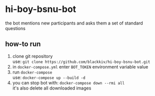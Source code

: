 # hi-boy-bsnu-bot

the bot mentions new participants and asks them a set of standard questions

## how-to run

1. clone git repository  
   use: `git clone https://github.com/blackkiv/hi-boy-bsnu-bot.git`
2. in `docker-compose.yml` enter `BOT_TOKEN` environment variable value
3. run `docker-compose`  
   use: `docker-compose up --build -d`
4. you can stop bot with: `docker-compose down --rmi all`  
   it's also delete all downloaded images
